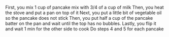 First, you mix 1 cup of pancake mix with 3/4 of a cup of milk
Then, you heat the stove and put a pan on top of it 
Next, you put a little bit of vegetable oil so the pancake does not stick
Then, you put half a cup of the pancake batter on the pan and wait until the top has no bubbles. 
Lastly, you flip it and wait 1 min for the other side to cook
Do steps 4 and 5 for each pancake